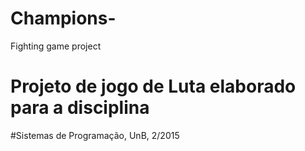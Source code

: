 # Champions-
Fighting game project
#  Projeto de jogo de Luta elaborado para a disciplina
#Sistemas de Programação, UnB, 2/2015
